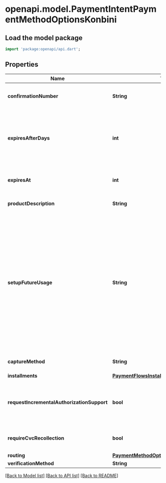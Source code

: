 # openapi.model.PaymentIntentPaymentMethodOptionsKonbini

## Load the model package
```dart
import 'package:openapi/api.dart';
```

## Properties
Name | Type | Description | Notes
------------ | ------------- | ------------- | -------------
**confirmationNumber** | **String** | An optional 10 to 11 digit numeric-only string determining the confirmation code at applicable convenience stores. | [optional] 
**expiresAfterDays** | **int** | The number of calendar days (between 1 and 60) after which Konbini payment instructions will expire. For example, if a PaymentIntent is confirmed with Konbini and `expires_after_days` set to 2 on Monday JST, the instructions will expire on Wednesday 23:59:59 JST. | [optional] 
**expiresAt** | **int** | The timestamp at which the Konbini payment instructions will expire. Only one of `expires_after_days` or `expires_at` may be set. | [optional] 
**productDescription** | **String** | A product descriptor of up to 22 characters, which will appear to customers at the convenience store. | [optional] 
**setupFutureUsage** | **String** | Indicates that you intend to make future payments with this PaymentIntent's payment method.  If you provide a Customer with the PaymentIntent, you can use this parameter to [attach the payment method](/payments/save-during-payment) to the Customer after the PaymentIntent is confirmed and the customer completes any required actions. If you don't provide a Customer, you can still [attach](/api/payment_methods/attach) the payment method to a Customer after the transaction completes.  If the payment method is `card_present` and isn't a digital wallet, Stripe creates and attaches a [generated_card](/api/charges/object#charge_object-payment_method_details-card_present-generated_card) payment method representing the card to the Customer instead.  When processing card payments, Stripe uses `setup_future_usage` to help you comply with regional legislation and network rules, such as [SCA](/strong-customer-authentication). | [optional] 
**captureMethod** | **String** | Controls when the funds will be captured from the customer's account. | [optional] 
**installments** | [**PaymentFlowsInstallmentOptions**](PaymentFlowsInstallmentOptions.md) |  | [optional] 
**requestIncrementalAuthorizationSupport** | **bool** | Request ability to [increment](https://stripe.com/docs/terminal/features/incremental-authorizations) this PaymentIntent if the combination of MCC and card brand is eligible. Check [incremental_authorization_supported](https://stripe.com/docs/api/charges/object#charge_object-payment_method_details-card_present-incremental_authorization_supported) in the [Confirm](https://stripe.com/docs/api/payment_intents/confirm) response to verify support. | [optional] 
**requireCvcRecollection** | **bool** | When enabled, using a card that is attached to a customer will require the CVC to be provided again (i.e. using the cvc_token parameter). | [optional] 
**routing** | [**PaymentMethodOptionsCardPresentRouting**](PaymentMethodOptionsCardPresentRouting.md) |  | [optional] 
**verificationMethod** | **String** | Bank account verification method. | [optional] 

[[Back to Model list]](../README.md#documentation-for-models) [[Back to API list]](../README.md#documentation-for-api-endpoints) [[Back to README]](../README.md)


